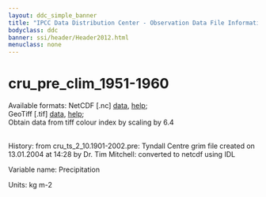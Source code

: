```yaml
---
layout: ddc_simple_banner
title: "IPCC Data Distribution Center - Observation Data File Information"
bodyclass: ddc
banner: ssi/header/Header2012.html
menuclass: none
---
```


<h1> cru_pre_clim_1951-1960 </h1>



Available formats: NetCDF [.nc]
      <a href="http://apps.ipcc-data.org/cgi-bin/downl/cru10_nc/cru_pre_clim_1951-1960.nc">data</a>,
      <a href="/help/formats.html#netcdf">help</a>; <br/>
      GeoTiff [.tif]
      <a href="http://apps.ipcc-data.org/cgi-bin/downl/cru10_zip/cru_pre_clim_1951-1960.zip">data</a>,
      <a href="/help/formats.html#geotif">help</a>;<br/>
      Obtain data from tiff colour index by scaling by 6.4 <br/>
       <br/>



History: from cru_ts_2_10.1901-2002.pre: Tyndall Centre grim file created on 13.01.2004 at 14:28 by Dr. Tim Mitchell: converted to netcdf using IDL <br/>



Variable name: Precipitation <br/>



Units: kg m-2 <br/>



